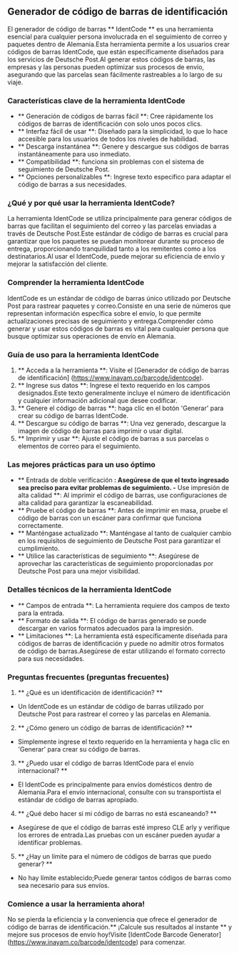 ## Generador de código de barras de identificación

El generador de código de barras ** IdentCode ** es una herramienta esencial para cualquier persona involucrada en el seguimiento de correo y paquetes dentro de Alemania.Esta herramienta permite a los usuarios crear códigos de barras IdentCode, que están específicamente diseñados para los servicios de Deutsche Post.Al generar estos códigos de barras, las empresas y las personas pueden optimizar sus procesos de envío, asegurando que las parcelas sean fácilmente rastreables a lo largo de su viaje.

### Características clave de la herramienta IdentCode

- ** Generación de códigos de barras fácil **: Cree rápidamente los códigos de barras de identificación con solo unos pocos clics.
- ** Interfaz fácil de usar **: Diseñado para la simplicidad, lo que lo hace accesible para los usuarios de todos los niveles de habilidad.
- ** Descarga instantánea **: Genere y descargue sus códigos de barras instantáneamente para uso inmediato.
- ** Compatibilidad **: funciona sin problemas con el sistema de seguimiento de Deutsche Post.
- ** Opciones personalizables **: Ingrese texto específico para adaptar el código de barras a sus necesidades.

### ¿Qué y por qué usar la herramienta IdentCode?

La herramienta IdentCode se utiliza principalmente para generar códigos de barras que facilitan el seguimiento del correo y las parcelas enviadas a través de Deutsche Post.Este estándar de código de barras es crucial para garantizar que los paquetes se puedan monitorear durante su proceso de entrega, proporcionando tranquilidad tanto a los remitentes como a los destinatarios.Al usar el IdentCode, puede mejorar su eficiencia de envío y mejorar la satisfacción del cliente.

### Comprender la herramienta IdentCode

IdentCode es un estándar de código de barras único utilizado por Deutsche Post para rastrear paquetes y correo.Consiste en una serie de números que representan información específica sobre el envío, lo que permite actualizaciones precisas de seguimiento y entrega.Comprender cómo generar y usar estos códigos de barras es vital para cualquier persona que busque optimizar sus operaciones de envío en Alemania.

### Guía de uso para la herramienta IdentCode

1. ** Acceda a la herramienta **: Visite el [Generador de código de barras de identificación] (https://www.inayam.co/barcode/identcode).
2. ** Ingrese sus datos **: Ingrese el texto requerido en los campos designados.Este texto generalmente incluye el número de identificación y cualquier información adicional que desee codificar.
3. ** Genere el código de barras **: haga clic en el botón 'Generar' para crear su código de barras IdentCode.
4. ** Descargue su código de barras **: Una vez generado, descargue la imagen de código de barras para imprimir o usar digital.
5. ** Imprimir y usar **: Ajuste el código de barras a sus parcelas o elementos de correo para el seguimiento.

### Las mejores prácticas para un uso óptimo

- ** Entrada de doble verificación **: Asegúrese de que el texto ingresado sea preciso para evitar problemas de seguimiento.
-** Use impresión de alta calidad **: Al imprimir el código de barras, use configuraciones de alta calidad para garantizar la escaneabilidad.
- ** Pruebe el código de barras **: Antes de imprimir en masa, pruebe el código de barras con un escáner para confirmar que funciona correctamente.
- ** Manténgase actualizado **: Manténgase al tanto de cualquier cambio en los requisitos de seguimiento de Deutsche Post para garantizar el cumplimiento.
- ** Utilice las características de seguimiento **: Asegúrese de aprovechar las características de seguimiento proporcionadas por Deutsche Post para una mejor visibilidad.

### Detalles técnicos de la herramienta IdentCode

- ** Campos de entrada **: La herramienta requiere dos campos de texto para la entrada.
- ** Formato de salida **: El código de barras generado se puede descargar en varios formatos adecuados para la impresión.
- ** Limitaciones **: La herramienta está específicamente diseñada para códigos de barras de identificación y puede no admitir otros formatos de código de barras.Asegúrese de estar utilizando el formato correcto para sus necesidades.

### Preguntas frecuentes (preguntas frecuentes)

1. ** ¿Qué es un identificación de identificación? **
- Un IdentCode es un estándar de código de barras utilizado por Deutsche Post para rastrear el correo y las parcelas en Alemania.

2. ** ¿Cómo genero un código de barras de identificación? **
- Simplemente ingrese el texto requerido en la herramienta y haga clic en 'Generar' para crear su código de barras.

3. ** ¿Puedo usar el código de barras IdentCode para el envío internacional? **
- El IdentCode es principalmente para envíos domésticos dentro de Alemania.Para el envío internacional, consulte con su transportista el estándar de código de barras apropiado.

4. ** ¿Qué debo hacer si mi código de barras no está escaneando? **
- Asegúrese de que el código de barras esté impreso CLE arly y verifique los errores de entrada.Las pruebas con un escáner pueden ayudar a identificar problemas.

5. ** ¿Hay un límite para el número de códigos de barras que puedo generar? **
- No hay límite establecido;Puede generar tantos códigos de barras como sea necesario para sus envíos.

### Comience a usar la herramienta ahora!

No se pierda la eficiencia y la conveniencia que ofrece el generador de código de barras de identificación.** ¡Calcule sus resultados al instante ** y mejore sus procesos de envío hoy!Visite [IdentCode Barcode Generator] (https://www.inayam.co/barcode/identcode) para comenzar.